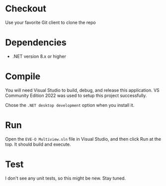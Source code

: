 # Checkout

Use your favorite Git client to clone the repo

# Dependencies

* .NET version 8.x or higher

# Compile

You will need Visual Studio to build, debug, and release this application. VS Community Edition 2022 was used to setup this project successfully.

Chose the `.NET desktop development` option when you install it.

# Run

Open the `EVE-O Multiview.sln` file in Visual Studio, and then click Run at the top. It should build and execute.

# Test

I don't see any unit tests, so this might be new. Stay tuned.